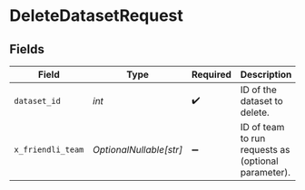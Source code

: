 # DeleteDatasetRequest


## Fields

| Field                                               | Type                                                | Required                                            | Description                                         |
| --------------------------------------------------- | --------------------------------------------------- | --------------------------------------------------- | --------------------------------------------------- |
| `dataset_id`                                        | *int*                                               | :heavy_check_mark:                                  | ID of the dataset to delete.                        |
| `x_friendli_team`                                   | *OptionalNullable[str]*                             | :heavy_minus_sign:                                  | ID of team to run requests as (optional parameter). |